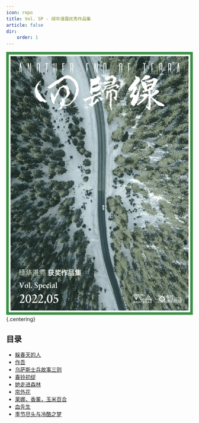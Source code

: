 ```yaml
---
icon: repo
title: Vol. SP - 绿华漫霜优秀作品集
article: false
dir:
    order: 1
---
```


![](./res/cover.webp) {.centering}

## 目录

- [躲春天的人](article1)
- [作吾](article2)
- [乌萨斯士兵故事三则](article3)
- [春铃初绽](article4)
- [她走进森林](article5)
- [帘外花](article6)
- [莱娜，香薰，玉米百合](article7)
- [血先生](article8)
- [季节尽头与冷酷之梦](article9)

<ArticleAd />